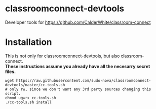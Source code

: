 # classroomconnect-devtools
Developer tools for https://github.com/CalderWhite/classroom-connect
# Installation
This is not only for classroomconnect-devtools, but also classroom-connect.    
**These instructions assume you already have all the necesarry secret files.**
```shell
wget https://raw.githubusercontent.com/sudo-nova/classroomconnect-devtools/master/cc-tools.sh
# only rw, since we don't want any 3rd party sources changing this script.
chmod ug=rx cc-tools.sh
./cc-tools.sh install
```
